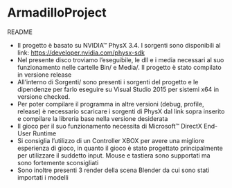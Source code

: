 # ArmadilloProject
README
* Il progetto è basato su NVIDIA™ PhysX 3.4. I sorgenti sono disponibili al link: https://developer.nvidia.com/physx-sdk
* Nel presente disco troviamo l’eseguibile, le dll e i media necessari al suo funzionamento nelle cartelle Bin/ e Media/. Il progetto è stato compilato in versione release
* All’interno di Sorgenti/ sono presenti i sorgenti del progetto e le dipendenze per farlo eseguire su Visual Studio 2015 per sistemi x64 in versione checked.
* Per poter compilare il programma in altre versioni (debug, profile, release) è necessario scaricare i sorgenti di PhysX dal link sopra inserito e compilare la libreria base nella versione desiderata
* Il gioco per il suo funzionamento necessita di Microsoft™ DirectX End-User Runtime
* Si consiglia l’utilizzo di un Controller XBOX per avere una migliore esperienza di gioco, in quanto il gioco è stato progettato principalmente per utilizzare il suddetto input. Mouse e tastiera sono supportati ma sono fortemente sconsigliati
* Sono inoltre presenti 3 render della scena Blender da cui sono stati importati i modelli
